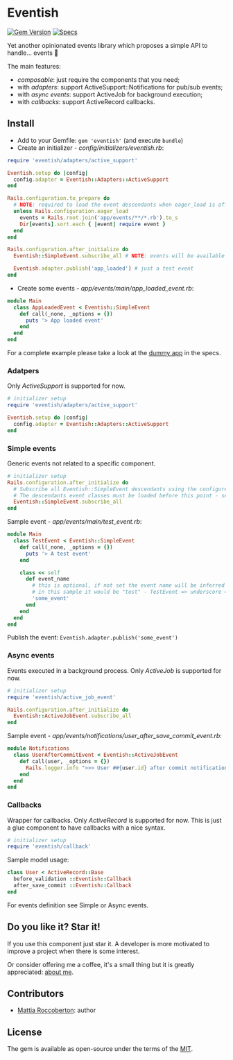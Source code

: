 # Eventish

[![Gem Version](https://badge.fury.io/rb/eventish.svg)](https://badge.fury.io/rb/eventish)
[![Specs](https://github.com/blocknotes/eventish/actions/workflows/main.yml/badge.svg)](https://github.com/blocknotes/eventish/actions/workflows/main.yml)

Yet another opinionated events library which proposes a simple API to handle... events 🎉

The main features:
- _composable_: just require the components that you need;
- with _adapters_: support ActiveSupport::Notifications for pub/sub events;
- with _async events_: support ActiveJob for background execution;
- with _callbacks_: support ActiveRecord callbacks.

## Install

- Add to your Gemfile: `gem 'eventish'` (and execute `bundle`)
- Create an initializer - _config/initializers/eventish.rb_:

```rb
require 'eventish/adapters/active_support'

Eventish.setup do |config|
  config.adapter = Eventish::Adapters::ActiveSupport
end

Rails.configuration.to_prepare do
  # NOTE: required to load the event descendants when eager_load is off
  unless Rails.configuration.eager_load
    events = Rails.root.join('app/events/**/*.rb').to_s
    Dir[events].sort.each { |event| require event }
  end
end

Rails.configuration.after_initialize do
  Eventish::SimpleEvent.subscribe_all # NOTE: events will be available after this point

  Eventish.adapter.publish('app_loaded') # just a test event
end
```

- Create some events - _app/events/main/app_loaded_event.rb_:

```rb
module Main
  class AppLoadedEvent < Eventish::SimpleEvent
    def call(_none, _options = {})
      puts '> App loaded event'
    end
  end
end
```

For a complete example please take a look at the [dummy app](spec/dummy) in the specs.

### Adatpers

Only _ActiveSupport_ is supported for now.

```rb
# initializer setup
require 'eventish/adapters/active_support'

Eventish.setup do |config|
  config.adapter = Eventish::Adapters::ActiveSupport
end
```

### Simple events

Generic events not related to a specific component.

```rb
# initializer setup
Rails.configuration.after_initialize do
  # Subscribe all Eventish::SimpleEvent descendants using the configured adapter
  # The descendants event classes must be loaded before this point - see eager_load notes in the Install section
  Eventish::SimpleEvent.subscribe_all
end
```

Sample event - _app/events/main/test_event.rb_:

```rb
module Main
  class TestEvent < Eventish::SimpleEvent
    def call(_none, _options = {})
      puts '> A test event'
    end

    class << self
      def event_name
        # this is optional, if not set the event name will be inferred from the class name
        # in this sample it would be "test" - TestEvent => underscore => remove _event suffix
        'some_event'
      end
    end
  end
end
```

Publish the event: `Eventish.adapter.publish('some_event')`

### Async events

Events executed in a background process. Only _ActiveJob_ is supported for now.

```rb
# initializer setup
require 'eventish/active_job_event'

Rails.configuration.after_initialize do
  Eventish::ActiveJobEvent.subscribe_all
end
```

Sample event - _app/events/notifications/user_after_save_commit_event.rb_:

```rb
module Notifications
  class UserAfterCommitEvent < Eventish::ActiveJobEvent
    def call(user, _options = {})
      Rails.logger.info ">>> User ##{user.id} after commit notification"
    end
  end
end
```

### Callbacks

Wrapper for callbacks. Only _ActiveRecord_ is supported for now.
This is just a glue component to have callbacks with a nice syntax.

```rb
# initializer setup
require 'eventish/callback'
```

Sample model usage:

```rb
class User < ActiveRecord::Base
  before_validation ::Eventish::Callback
  after_save_commit ::Eventish::Callback
end
```

For events definition see Simple or Async events.

## Do you like it? Star it!

If you use this component just star it. A developer is more motivated to improve a project when there is some interest.

Or consider offering me a coffee, it's a small thing but it is greatly appreciated: [about me](https://www.blocknot.es/about-me).

## Contributors

- [Mattia Roccoberton](https://www.blocknot.es): author

## License

The gem is available as open-source under the terms of the [MIT](LICENSE.txt).

